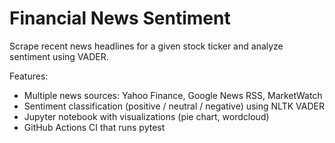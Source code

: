# Financial News Sentiment

Scrape recent news headlines for a given stock ticker and analyze sentiment using VADER.

Features:
- Multiple news sources: Yahoo Finance, Google News RSS, MarketWatch
- Sentiment classification (positive / neutral / negative) using NLTK VADER
- Jupyter notebook with visualizations (pie chart, wordcloud)
- GitHub Actions CI that runs pytest